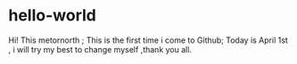 # hello-world
Hi! 
This   metornorth ;
This  is the first time i come to Github;
Today is April 1st , i will try my best to change myself ,thank you all.

